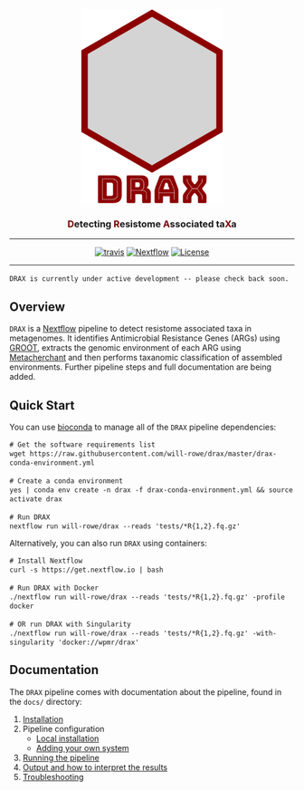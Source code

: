 <div align="center">
  <img src="assets/misc/drax-logo-with-text.png" alt="drax-logo" width="250">
  <h3><a style="color:#780200">D</a>etecting <a style="color:#780200">R</a>esistome <a style="color:#780200">A</a>ssociated ta<a style="color:#780200">X</a>a </h3>
  <hr>
  <a href="https://travis-ci.org/will-rowe/drax"><img src="https://travis-ci.org/will-rowe/drax.svg?branch=master" alt="travis"></a>
  <a href="https://www.nextflow.io"><img src="https://img.shields.io/badge/nextflow-%E2%89%A50.24.0-brightgreen.svg" alt="Nextflow"></a>
  <a href="https://github.com/will-rowe/drax/blob/master/LICENSE"><img src="https://img.shields.io/badge/license-MIT-orange.svg" alt="License"></a>
</div>

***

`DRAX is currently under active development -- please check back soon.`

## Overview

`DRAX` is a [Nextflow](https://www.nextflow.io) pipeline to detect resistome associated taxa in metagenomes. It identifies Antimicrobial Resistance Genes (ARGs) using [GROOT](https://www.biorxiv.org/content/early/2018/02/28/270835), extracts the genomic environment of each ARG using [Metacherchant](https://academic.oup.com/bioinformatics/article-abstract/34/3/434/4575138?redirectedFrom=fulltext) and then performs taxanomic classification of assembled environments. Further pipeline steps and full documentation are being added.


## Quick Start

You can use [bioconda](https://bioconda.github.io/) to manage all of the `DRAX` pipeline dependencies:

```
# Get the software requirements list
wget https://raw.githubusercontent.com/will-rowe/drax/master/drax-conda-environment.yml

# Create a conda environment
yes | conda env create -n drax -f drax-conda-environment.yml && source activate drax

# Run DRAX
nextflow run will-rowe/drax --reads 'tests/*R{1,2}.fq.gz'
```

Alternatively, you can also run `DRAX` using containers:

```
# Install Nextflow
curl -s https://get.nextflow.io | bash

# Run DRAX with Docker
./nextflow run will-rowe/drax --reads 'tests/*R{1,2}.fq.gz' -profile docker

# OR run DRAX with Singularity
./nextflow run will-rowe/drax --reads 'tests/*R{1,2}.fq.gz' -with-singularity 'docker://wpmr/drax'
```


## Documentation

The `DRAX` pipeline comes with documentation about the pipeline, found in the `docs/` directory:

1. [Installation](docs/installation.md)
2. Pipeline configuration
    * [Local installation](docs/configuration/local.md)
    * [Adding your own system](docs/configuration/adding_your_own.md)
3. [Running the pipeline](docs/usage.md)
4. [Output and how to interpret the results](docs/output.md)
5. [Troubleshooting](docs/troubleshooting.md)
